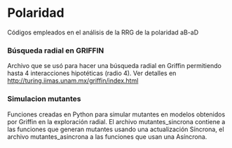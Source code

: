 # Polaridad
Códigos empleados en el análisis de la RRG de la polaridad aB-aD

### Búsqueda radial en GRIFFIN
Archivo que se usó para hacer una búsqueda radial en Griffin permitiendo hasta 4 interacciones hipotéticas (radio 4). Ver detalles en http://turing.iimas.unam.mx/griffin/index.html


### Simulacion mutantes
Funciones creadas en Python para simular mutantes en modelos obtenidos por Griffin en la exploración radial. 
El archivo mutantes_sincrona contiene a las funciones que generan mutantes usando una actualización Síncrona, el archivo mutantes_asincrona a las funciones que usan una Asíncrona.

